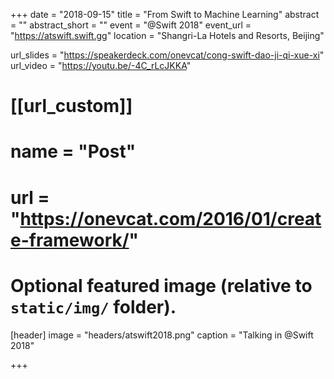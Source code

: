 +++
date = "2018-09-15"
title = "From Swift to Machine Learning"
abstract = ""
abstract_short = ""
event = "@Swift 2018"
event_url = "https://atswift.swift.gg"
location = "Shangri-La Hotels and Resorts, Beijing"

url_slides = "https://speakerdeck.com/onevcat/cong-swift-dao-ji-qi-xue-xi"
url_video = "https://youtu.be/-4C_rLcJKKA"

# [[url_custom]]
# name = "Post"
# url = "https://onevcat.com/2016/01/create-framework/"

# Optional featured image (relative to `static/img/` folder).
[header]
image = "headers/atswift2018.png"
caption = "Talking in @Swift 2018"

+++

